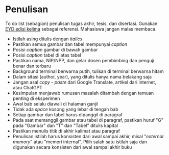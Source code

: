 # Penulisan
To do list (sebagian) penulisan tugas akhir, tesis, dan disertasi. Gunakan [EYD edisi kelima](https://ejaan.kemdikbud.go.id/) sebagai referensi. Mahasiswa jangan malas membaca.

- Istilah asing ditulis dengan _italics_
- Pastikan semua gambar dan tabel mempunyai _caption_
- Posisi _caption_ gambar di bawah gambar
- Posisi _caption_ tabel di atas tabel
- Pastikan nama, NIP/NPP, dan gelar dosen pembimbing dan penguji benar dan terbaru
- Background terminal berwarna putih, tulisan di terminal berwarna hitam
- Dalam sitasi (author, year), yang ditulis hanya nama belakang saja
- Jangan asal _copy_ - _paste_ dari Google Translate, artikel dari internet, atau ChatGPT
- Kesimpulan menjawab rumusan masalah ditambah dengan temuan penting di eksperimen
- Awal bab selalu diawali di halaman ganjil
- Tidak ada _space_ kosong yang lebar di tengah bab
- Setiap gambar dan tabel harus dipanggil di paragraf
- Pada saat memanggil gambar atau tabel di paragraf, pastikan huruf "G" pada "Gambar" dan "T" dan "Tabel" ditulis kapital
- Pastikan menulis titik di akhir kalimat atau paragraf
- Penulisan istilah harus konsisten dari awal sampai akhir, misal "_external memory_" atau "memori internal". Pilih salah satu istilah saja dan digunakan secara konsisten dari awal sampai akhir buku
